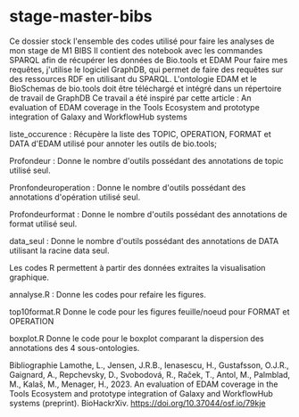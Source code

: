 # stage-master-bibs
Ce dossier stock l'ensemble des codes utilisé pour faire les analyses de mon stage de M1 BIBS
Il contient des notebook avec les commandes SPARQL afin de récupérer les données de Bio.tools et EDAM
Pour faire mes requêtes, j'utilise le logiciel GraphDB, qui permet de faire des requêtes sur des ressources RDF en utilisant du SPARQL. L'ontologie EDAM et le BioSchemas de bio.tools doit être téléchargé et intégré dans un répertoire de travail de GraphDB
Ce travail a été inspiré par cette article :
 An evaluation of EDAM coverage in the Tools Ecosystem and prototype integration of Galaxy and WorkflowHub systems



liste_occurence :
Récupère la liste des TOPIC, OPERATION, FORMAT et DATA d'EDAM utilisé pour annoter les outils de bio.tools;

Profondeur :
Donne le nombre d'outils possédant des annotations de topic utilisé seul.

Pronfondeuroperation :
Donne le nombre d'outils possédant des annotations d'opération utilisé seul.

Profondeurformat :
Donne le nombre d'outils possédant des annotations de format utilisé seul.

data_seul :
Donne le nombre d'outils possédant des annotations de DATA utilisant la racine data seul.


Les codes R permettent à partir des données extraites la visualisation graphique.

annalyse.R :
Donne les codes pour refaire les figures.

top10format.R
Donne le code pour les figures feuille/noeud pour FORMAT et OPERATION

boxplot.R
Donne le code pour le boxplot comparant la dispersion des annotations des 4 sous-ontologies.



Bibliographie
Lamothe, L., Jensen, J.R.B., Ienasescu, H., Gustafsson, O.J.R., Gaignard, A., Repchevsky, D., Svobodová, R., Raček, T., Antol, M., Palmblad, M., Kalaš, M., Menager, H., 2023. An evaluation of EDAM coverage in the Tools Ecosystem and prototype integration of Galaxy and WorkflowHub systems (preprint). BioHackrXiv. https://doi.org/10.37044/osf.io/79kje

